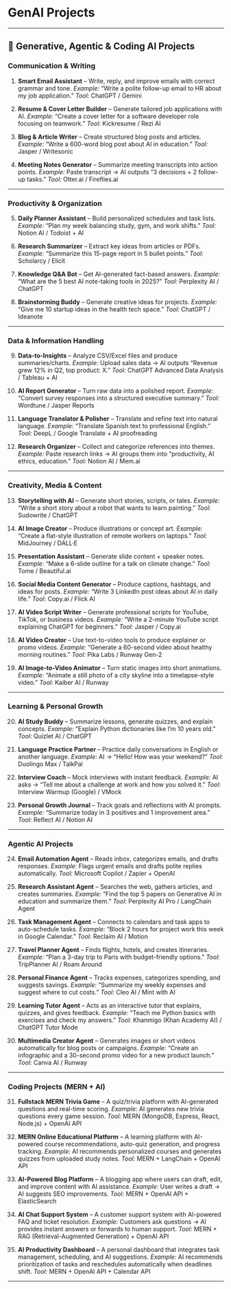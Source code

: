 # GenAI Projects

---

## 📌 **Generative, Agentic & Coding AI Projects**

### **Communication & Writing**

1. **Smart Email Assistant** – Write, reply, and improve emails with correct grammar and tone.
   *Example:* “Write a polite follow-up email to HR about my job application.”
   *Tool:* ChatGPT / Gemini

2. **Resume & Cover Letter Builder** – Generate tailored job applications with AI.
   *Example:* “Create a cover letter for a software developer role focusing on teamwork.”
   *Tool:* Kickresume / Rezi AI

3. **Blog & Article Writer** – Create structured blog posts and articles.
   *Example:* “Write a 600-word blog post about AI in education.”
   *Tool:* Jasper / Writesonic

4. **Meeting Notes Generator** – Summarize meeting transcripts into action points.
   *Example:* Paste transcript → AI outputs “3 decisions + 2 follow-up tasks.”
   *Tool:* Otter.ai / Fireflies.ai

---

### **Productivity & Organization**

5. **Daily Planner Assistant** – Build personalized schedules and task lists.
   *Example:* “Plan my week balancing study, gym, and work shifts.”
   *Tool:* Notion AI / Todoist + AI

6. **Research Summarizer** – Extract key ideas from articles or PDFs.
   *Example:* “Summarize this 15-page report in 5 bullet points.”
   *Tool:* Scholarcy / Elicit

7. **Knowledge Q&A Bot** – Get AI-generated fact-based answers.
   *Example:* “What are the 5 best AI note-taking tools in 2025?”
   *Tool:* Perplexity AI / ChatGPT

8. **Brainstorming Buddy** – Generate creative ideas for projects.
   *Example:* “Give me 10 startup ideas in the health tech space.”
   *Tool:* ChatGPT / Ideanote

---

### **Data & Information Handling**

9. **Data-to-Insights** – Analyze CSV/Excel files and produce summaries/charts.
   *Example:* Upload sales data → AI outputs “Revenue grew 12% in Q2, top product: X.”
   *Tool:* ChatGPT Advanced Data Analysis / Tableau + AI

10. **AI Report Generator** – Turn raw data into a polished report.
    *Example:* “Convert survey responses into a structured executive summary.”
    *Tool:* Wordtune / Jasper Reports

11. **Language Translator & Polisher** – Translate and refine text into natural language.
    *Example:* “Translate Spanish text to professional English.”
    *Tool:* DeepL / Google Translate + AI proofreading

12. **Research Organizer** – Collect and categorize references into themes.
    *Example:* Paste research links → AI groups them into “productivity, AI ethics, education.”
    *Tool:* Notion AI / Mem.ai

---

### **Creativity, Media & Content**

13. **Storytelling with AI** – Generate short stories, scripts, or tales.
    *Example:* “Write a short story about a robot that wants to learn painting.”
    *Tool:* Sudowrite / ChatGPT

14. **AI Image Creator** – Produce illustrations or concept art.
    *Example:* “Create a flat-style illustration of remote workers on laptops.”
    *Tool:* MidJourney / DALL·E

15. **Presentation Assistant** – Generate slide content + speaker notes.
    *Example:* “Make a 6-slide outline for a talk on climate change.”
    *Tool:* Tome / Beautiful.ai

16. **Social Media Content Generator** – Produce captions, hashtags, and ideas for posts.
    *Example:* “Write 3 LinkedIn post ideas about AI in daily life.”
    *Tool:* Copy.ai / Flick AI

17. **AI Video Script Writer** – Generate professional scripts for YouTube, TikTok, or business videos.
    *Example:* “Write a 2-minute YouTube script explaining ChatGPT for beginners.”
    *Tool:* Jasper / Copy.ai

18. **AI Video Creator** – Use text-to-video tools to produce explainer or promo videos.
    *Example:* “Generate a 60-second video about healthy morning routines.”
    *Tool:* Pika Labs / Runway Gen-2

19. **AI Image-to-Video Animator** – Turn static images into short animations.
    *Example:* “Animate a still photo of a city skyline into a timelapse-style video.”
    *Tool:* Kaiber AI / Runway

---

### **Learning & Personal Growth**

20. **AI Study Buddy** – Summarize lessons, generate quizzes, and explain concepts.
    *Example:* “Explain Python dictionaries like I’m 10 years old.”
    *Tool:* Quizlet AI / ChatGPT

21. **Language Practice Partner** – Practice daily conversations in English or another language.
    *Example:* AI → “Hello! How was your weekend?”
    *Tool:* Duolingo Max / TalkPal

22. **Interview Coach** – Mock interviews with instant feedback.
    *Example:* AI asks → “Tell me about a challenge at work and how you solved it.”
    *Tool:* Interview Warmup (Google) / VMock

23. **Personal Growth Journal** – Track goals and reflections with AI prompts.
    *Example:* “Summarize today in 3 positives and 1 improvement area.”
    *Tool:* Reflect AI / Notion AI

---

### **Agentic AI Projects**

24. **Email Automation Agent** – Reads inbox, categorizes emails, and drafts responses.
    *Example:* Flags urgent emails and drafts polite replies automatically.
    *Tool:* Microsoft Copilot / Zapier + OpenAI

25. **Research Assistant Agent** – Searches the web, gathers articles, and creates summaries.
    *Example:* “Find the top 5 papers on Generative AI in education and summarize them.”
    *Tool:* Perplexity AI Pro / LangChain Agent

26. **Task Management Agent** – Connects to calendars and task apps to auto-schedule tasks.
    *Example:* “Block 2 hours for project work this week in Google Calendar.”
    *Tool:* Reclaim AI / Motion

27. **Travel Planner Agent** – Finds flights, hotels, and creates itineraries.
    *Example:* “Plan a 3-day trip to Paris with budget-friendly options.”
    *Tool:* TripPlanner AI / Roam Around

28. **Personal Finance Agent** – Tracks expenses, categorizes spending, and suggests savings.
    *Example:* “Summarize my weekly expenses and suggest where to cut costs.”
    *Tool:* Cleo AI / Mint with AI

29. **Learning Tutor Agent** – Acts as an interactive tutor that explains, quizzes, and gives feedback.
    *Example:* “Teach me Python basics with exercises and check my answers.”
    *Tool:* Khanmigo (Khan Academy AI) / ChatGPT Tutor Mode

30. **Multimedia Creator Agent** – Generates images or short videos automatically for blog posts or campaigns.
    *Example:* “Create an infographic and a 30-second promo video for a new product launch.”
    *Tool:* Canva AI / Runway

---

### **Coding Projects (MERN + AI)**

31. **Fullstack MERN Trivia Game** – A quiz/trivia platform with AI-generated questions and real-time scoring.
    *Example:* AI generates new trivia questions every game session.
    *Tool:* MERN (MongoDB, Express, React, Node.js) + OpenAI API

32. **MERN Online Educational Platform** – A learning platform with AI-powered course recommendations, auto-quiz generation, and progress tracking.
    *Example:* AI recommends personalized courses and generates quizzes from uploaded study notes.
    *Tool:* MERN + LangChain + OpenAI API

33. **AI-Powered Blog Platform** – A blogging app where users can draft, edit, and improve content with AI assistance.
    *Example:* User writes a draft → AI suggests SEO improvements.
    *Tool:* MERN + OpenAI API + ElasticSearch

34. **AI Chat Support System** – A customer support system with AI-powered FAQ and ticket resolution.
    *Example:* Customers ask questions → AI provides instant answers or forwards to human support.
    *Tool:* MERN + RAG (Retrieval-Augmented Generation) + OpenAI API

35. **AI Productivity Dashboard** – A personal dashboard that integrates task management, scheduling, and AI suggestions.
    *Example:* AI recommends prioritization of tasks and reschedules automatically when deadlines shift.
    *Tool:* MERN + OpenAI API + Calendar API

---
